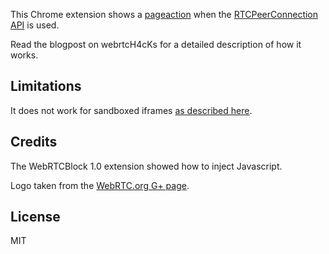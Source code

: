 This Chrome extension shows a [pageaction](https://developer.chrome.com/extensions/pageAction#method-show) when the [RTCPeerConnection API](http://w3c.github.io/webrtc-pc/) is used.

Read the blogpost on webrtcH4cKs for a detailed description of how it works.

## Limitations
It does not work for sandboxed iframes [as described here](https://github.com/diafygi/webrtc-ips/pull/8).

## Credits
The WebRTCBlock 1.0 extension showed how to inject Javascript.

Logo taken from the [WebRTC.org G+ page](https://plus.google.com/+WebRTCorg/posts).

## License
MIT
